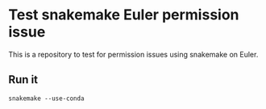 # Test snakemake Euler permission issue

This is a repository to test for permission issues using snakemake on Euler.

## Run it

    snakemake --use-conda
